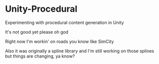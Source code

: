 Unity-Procedural
================

Experimenting with procedural content generation in Unity

It's not good yet please oh god

Right now I'm workin' on roads you know like SimCity

Also it was originally a spline library and I'm still working on those splines but things are changing, ya know?
